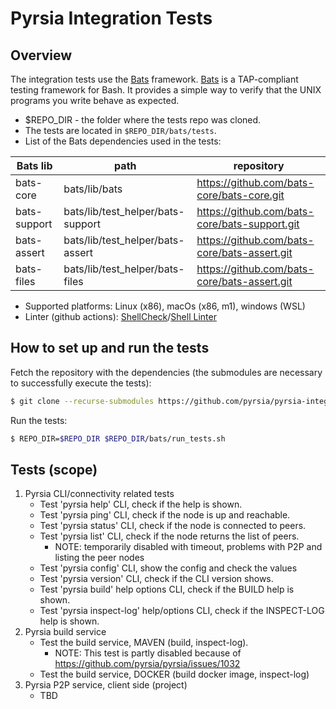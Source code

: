 # Pyrsia Integration Tests
## Overview

The integration tests use the [Bats](https://github.com/bats-core/bats-core) framework. [Bats](https://github.com/bats-core/bats-core) is a TAP-compliant testing framework for Bash. It provides
a simple way to verify that the UNIX programs you write behave as expected.

- $REPO_DIR - the folder where the tests repo was cloned.
- The tests are located in `$REPO_DIR/bats/tests`.
- List of the Bats dependencies used in the tests:

| Bats lib     | path  | repository |
|--------------|-------|------------|
| bats-core    | bats/lib/bats   | https://github.com/bats-core/bats-core.git |
| bats-support | bats/lib/test_helper/bats-support | https://github.com/bats-core/bats-support.git |
| bats-assert  | bats/lib/test_helper/bats-assert   | https://github.com/bats-core/bats-assert.git |
| bats-files   | bats/lib/test_helper/bats-files   | https://github.com/bats-core/bats-assert.git |
- Supported platforms: Linux (x86), macOs (x86, m1), windows (WSL)
- Linter (github actions):  [ShellCheck](https://www.shellcheck.net)/[Shell Linter](https://github.com/azohra/shell-linter)

## How to set up and run the tests

Fetch the repository with the dependencies (the submodules are necessary to successfully execute the tests):

```sh
$ git clone --recurse-submodules https://github.com/pyrsia/pyrsia-integration-tests.git
```

Run the tests:

```sh
$ REPO_DIR=$REPO_DIR $REPO_DIR/bats/run_tests.sh
```

## Tests (scope)
1) Pyrsia CLI/connectivity related tests
   - Test 'pyrsia help' CLI, check if the help is shown.
   - Test 'pyrsia ping' CLI, check if the node is up and reachable.
   - Test 'pyrsia status' CLI, check if the node is connected to peers.
   - Test 'pyrsia list' CLI, check if the node returns the list of peers.
     - NOTE: temporarily disabled with timeout, problems with P2P and listing the peer nodes
   - Test 'pyrsia config' CLI, show the config and check the values
   - Test 'pyrsia version' CLI, check if the CLI version shows.
   - Test 'pyrsia build' help options CLI, check if the BUILD help is shown.
   - Test 'pyrsia inspect-log' help/options CLI, check if the INSPECT-LOG help is shown.
2) Pyrsia build service
   - Test the build service, MAVEN (build, inspect-log).
     - NOTE: This test is partly disabled because of https://github.com/pyrsia/pyrsia/issues/1032
   - Test the build service, DOCKER (build docker image, inspect-log)
3) Pyrsia P2P service, client side (project)
   - TBD
